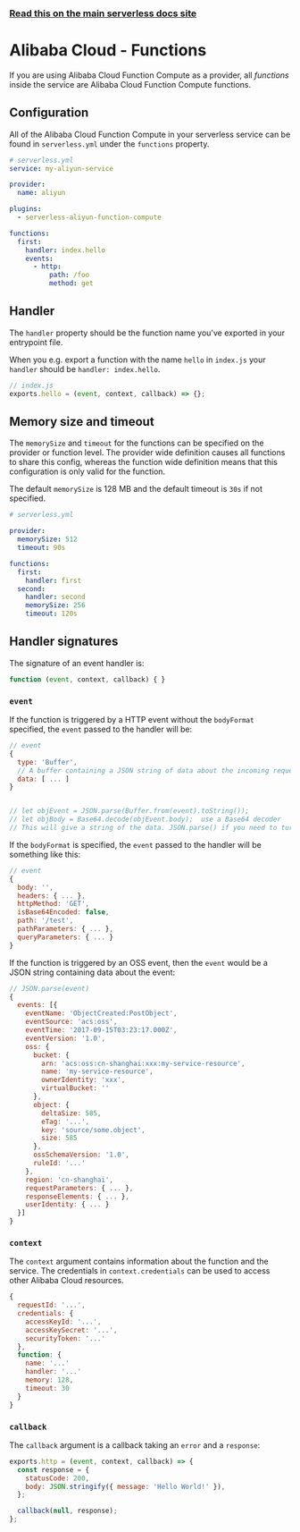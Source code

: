 <!--
title: Serverless Framework - Alibaba Cloud Function Compute Guide - Functions
menuText: Functions
menuOrder: 5
description: How to configure Alibaba Cloud Function Compute in the Serverless Framework
layout: Doc
-->

<!-- DOCS-SITE-LINK:START automatically generated  -->

### [Read this on the main serverless docs site](https://www.serverless.com/framework/docs/providers/aliyun/guide/functions)

<!-- DOCS-SITE-LINK:END -->

# Alibaba Cloud - Functions

If you are using Alibaba Cloud Function Compute as a provider, all _functions_ inside the service are Alibaba Cloud Function Compute functions.

## Configuration

All of the Alibaba Cloud Function Compute in your serverless service can be found in `serverless.yml` under the `functions` property.

```yml
# serverless.yml
service: my-aliyun-service

provider:
  name: aliyun

plugins:
  - serverless-aliyun-function-compute

functions:
  first:
    handler: index.hello
    events:
      - http:
          path: /foo
          method: get
```

## Handler

The `handler` property should be the function name you've exported in your entrypoint file.

When you e.g. export a function with the name `hello` in `index.js` your `handler` should be `handler: index.hello`.

```javascript
// index.js
exports.hello = (event, context, callback) => {};
```

## Memory size and timeout

The `memorySize` and `timeout` for the functions can be specified on the provider or function level. The provider wide definition causes all functions to share this config, whereas the function wide definition means that this configuration is only valid for the function.

The default `memorySize` is 128 MB and the default timeout is `30s` if not specified.

```yml
# serverless.yml

provider:
  memorySize: 512
  timeout: 90s

functions:
  first:
    handler: first
  second:
    handler: second
    memorySize: 256
    timeout: 120s
```

## Handler signatures

The signature of an event handler is:

```javascript
function (event, context, callback) { }
```

### `event`

If the function is triggered by a HTTP event without the `bodyFormat` specified, the `event` passed to the handler will be:

```javascript
// event
{
  type: 'Buffer',
  // A buffer containing a JSON string of data about the incoming request
  data: [ ... ]
}


// let objEvent = JSON.parse(Buffer.from(event).toString());
// let objBody = Base64.decode(objEvent.body);  use a Base64 decoder
// This will give a string of the data. JSON.parse() if you need to turn it into a string
```

If the `bodyFormat` is specified, the `event` passed to the handler will be something like this:

```javascript
// event
{
  body: '',
  headers: { ... },
  httpMethod: 'GET',
  isBase64Encoded: false,
  path: '/test',
  pathParameters: { ... },
  queryParameters: { ... }
}
```

If the function is triggered by an OSS event, then the `event` would be a JSON string containing data about the event:

```javascript
// JSON.parse(event)
{
  events: [{
    eventName: 'ObjectCreated:PostObject',
    eventSource: 'acs:oss',
    eventTime: '2017-09-15T03:23:17.000Z',
    eventVersion: '1.0',
    oss: {
      bucket: {
        arn: 'acs:oss:cn-shanghai:xxx:my-service-resource',
        name: 'my-service-resource',
        ownerIdentity: 'xxx',
        virtualBucket: ''
      },
      object: {
        deltaSize: 585,
        eTag: '...',
        key: 'source/some.object',
        size: 585
      },
      ossSchemaVersion: '1.0',
      ruleId: '...'
    },
    region: 'cn-shanghai',
    requestParameters: { ... },
    responseElements: { ... },
    userIdentity: { ... }
  }]
}
```

### `context`

The `context` argument contains information about the function and the service. The credentials in `context.credentials` can be used to access other Alibaba Cloud resources.

```javascript
{
  requestId: '...',
  credentials: {
    accessKeyId: '...',
    accessKeySecret: '...',
    securityToken: '...'
  },
  function: {
    name: '...'
    handler: '...'
    memory: 128,
    timeout: 30
  }
}
```

### `callback`

The `callback` argument is a callback taking an `error` and a `response`:

```javascript
exports.http = (event, context, callback) => {
  const response = {
    statusCode: 200,
    body: JSON.stringify({ message: 'Hello World!' }),
  };

  callback(null, response);
};
```
